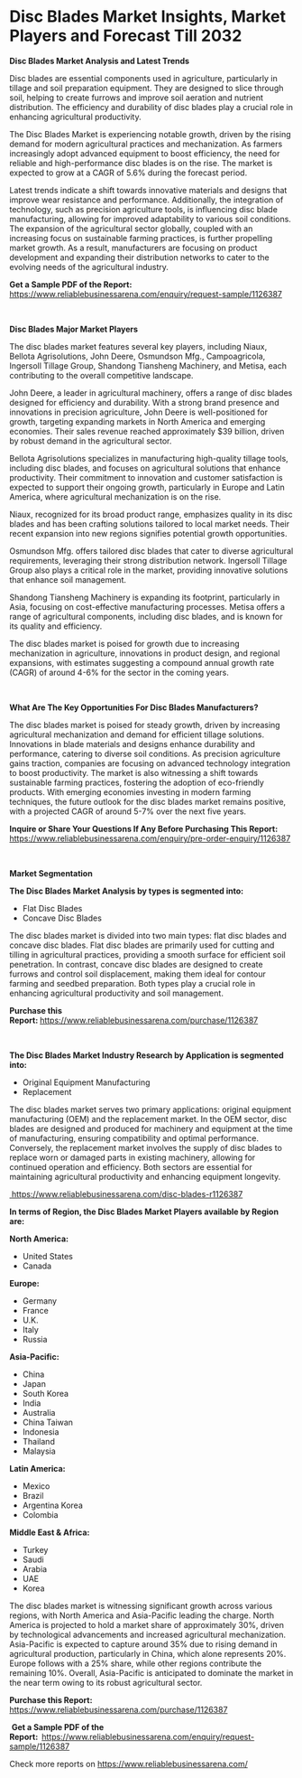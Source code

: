 <p><h1>Disc Blades Market Insights, Market Players and Forecast Till 2032</h1></p><p><strong>Disc Blades Market Analysis and Latest Trends</strong></p>
<p><p>Disc blades are essential components used in agriculture, particularly in tillage and soil preparation equipment. They are designed to slice through soil, helping to create furrows and improve soil aeration and nutrient distribution. The efficiency and durability of disc blades play a crucial role in enhancing agricultural productivity.</p><p>The Disc Blades Market is experiencing notable growth, driven by the rising demand for modern agricultural practices and mechanization. As farmers increasingly adopt advanced equipment to boost efficiency, the need for reliable and high-performance disc blades is on the rise. The market is expected to grow at a CAGR of 5.6% during the forecast period. </p><p>Latest trends indicate a shift towards innovative materials and designs that improve wear resistance and performance. Additionally, the integration of technology, such as precision agriculture tools, is influencing disc blade manufacturing, allowing for improved adaptability to various soil conditions. The expansion of the agricultural sector globally, coupled with an increasing focus on sustainable farming practices, is further propelling market growth. As a result, manufacturers are focusing on product development and expanding their distribution networks to cater to the evolving needs of the agricultural industry.</p></p>
<p><strong>Get a Sample PDF of the Report:&nbsp;</strong> <a href="https://www.reliablebusinessarena.com/enquiry/request-sample/1126387?utm_campaign=2566&utm_medium=2&utm_source=Github&utm_content=ia&utm_term=10042025&utm_id=disc-blades">https://www.reliablebusinessarena.com/enquiry/request-sample/1126387</a></p>
<p>&nbsp;</p>
<p><strong>Disc Blades Major Market Players</strong></p>
<p><p>The disc blades market features several key players, including Niaux, Bellota Agrisolutions, John Deere, Osmundson Mfg., Campoagricola, Ingersoll Tillage Group, Shandong Tiansheng Machinery, and Metisa, each contributing to the overall competitive landscape.</p><p>John Deere, a leader in agricultural machinery, offers a range of disc blades designed for efficiency and durability. With a strong brand presence and innovations in precision agriculture, John Deere is well-positioned for growth, targeting expanding markets in North America and emerging economies. Their sales revenue reached approximately $39 billion, driven by robust demand in the agricultural sector.</p><p>Bellota Agrisolutions specializes in manufacturing high-quality tillage tools, including disc blades, and focuses on agricultural solutions that enhance productivity. Their commitment to innovation and customer satisfaction is expected to support their ongoing growth, particularly in Europe and Latin America, where agricultural mechanization is on the rise.</p><p>Niaux, recognized for its broad product range, emphasizes quality in its disc blades and has been crafting solutions tailored to local market needs. Their recent expansion into new regions signifies potential growth opportunities.</p><p>Osmundson Mfg. offers tailored disc blades that cater to diverse agricultural requirements, leveraging their strong distribution network. Ingersoll Tillage Group also plays a critical role in the market, providing innovative solutions that enhance soil management.</p><p>Shandong Tiansheng Machinery is expanding its footprint, particularly in Asia, focusing on cost-effective manufacturing processes. Metisa offers a range of agricultural components, including disc blades, and is known for its quality and efficiency.</p><p>The disc blades market is poised for growth due to increasing mechanization in agriculture, innovations in product design, and regional expansions, with estimates suggesting a compound annual growth rate (CAGR) of around 4-6% for the sector in the coming years.</p></p>
<p>&nbsp;</p>
<p><strong>What Are The Key Opportunities For Disc Blades Manufacturers?</strong></p>
<p><p>The disc blades market is poised for steady growth, driven by increasing agricultural mechanization and demand for efficient tillage solutions. Innovations in blade materials and designs enhance durability and performance, catering to diverse soil conditions. As precision agriculture gains traction, companies are focusing on advanced technology integration to boost productivity. The market is also witnessing a shift towards sustainable farming practices, fostering the adoption of eco-friendly products. With emerging economies investing in modern farming techniques, the future outlook for the disc blades market remains positive, with a projected CAGR of around 5-7% over the next five years.</p></p>
<p><strong>Inquire or Share Your Questions If Any Before Purchasing This Report:</strong> <a href="https://www.reliablebusinessarena.com/enquiry/pre-order-enquiry/1126387?utm_campaign=2566&utm_medium=2&utm_source=Github&utm_content=ia&utm_term=10042025&utm_id=disc-blades">https://www.reliablebusinessarena.com/enquiry/pre-order-enquiry/1126387</a></p>
<p>&nbsp;</p>
<p><strong>Market Segmentation</strong></p>
<p><strong>The Disc Blades Market Analysis by types is segmented into:</strong></p>
<p><ul><li>Flat Disc Blades</li><li>Concave Disc Blades</li></ul></p>
<p><p>The disc blades market is divided into two main types: flat disc blades and concave disc blades. Flat disc blades are primarily used for cutting and tilling in agricultural practices, providing a smooth surface for efficient soil penetration. In contrast, concave disc blades are designed to create furrows and control soil displacement, making them ideal for contour farming and seedbed preparation. Both types play a crucial role in enhancing agricultural productivity and soil management.</p></p>
<p><strong>Purchase this Report:&nbsp;</strong><a href="https://www.reliablebusinessarena.com/purchase/1126387?utm_campaign=2566&utm_medium=2&utm_source=Github&utm_content=ia&utm_term=10042025&utm_id=disc-blades">https://www.reliablebusinessarena.com/purchase/1126387</a></p>
<p>&nbsp;</p>
<p><strong>The Disc Blades Market Industry Research by Application is segmented into:</strong></p>
<p><ul><li>Original Equipment Manufacturing</li><li>Replacement</li></ul></p>
<p><p>The disc blades market serves two primary applications: original equipment manufacturing (OEM) and the replacement market. In the OEM sector, disc blades are designed and produced for machinery and equipment at the time of manufacturing, ensuring compatibility and optimal performance. Conversely, the replacement market involves the supply of disc blades to replace worn or damaged parts in existing machinery, allowing for continued operation and efficiency. Both sectors are essential for maintaining agricultural productivity and enhancing equipment longevity.</p></p>
<p><a href="https://www.reliablebusinessarena.com/disc-blades-r1126387?utm_campaign=2566&utm_medium=2&utm_source=Github&utm_content=ia&utm_term=10042025&utm_id=disc-blades">&nbsp;https://www.reliablebusinessarena.com/disc-blades-r1126387</a></p>
<p><strong>In terms of Region, the Disc Blades Market Players available by Region are:</strong></p>
<p>
    <p> <strong> North America: </strong>
        <ul>
            <li>United States</li>
            <li>Canada</li>
        </ul>
        </p> 
    <p> <strong> Europe: </strong>
        <ul>
            <li>Germany</li>
            <li>France</li>
            <li>U.K.</li>
            <li>Italy</li>
            <li>Russia</li>
        </ul>
        </p> 
    <p> <strong> Asia-Pacific: </strong>
        <ul>
            <li>China</li>
            <li>Japan</li>
            <li>South Korea</li>
            <li>India</li>
            <li>Australia</li>
            <li>China Taiwan</li>
            <li>Indonesia</li>
            <li>Thailand</li>
            <li>Malaysia</li>
        </ul>
        </p> 
    <p> <strong> Latin America: </strong>
        <ul>
            <li>Mexico</li>
            <li>Brazil</li>
            <li>Argentina Korea</li>
            <li>Colombia</li>
        </ul>
        </p> 
    <p> <strong> Middle East & Africa: </strong>
        <ul>
            <li>Turkey</li>
            <li>Saudi</li>
            <li>Arabia</li>
            <li>UAE</li>
            <li>Korea</li>
        </ul>
    </p>
    </p>
<p><p>The disc blades market is witnessing significant growth across various regions, with North America and Asia-Pacific leading the charge. North America is projected to hold a market share of approximately 30%, driven by technological advancements and increased agricultural mechanization. Asia-Pacific is expected to capture around 35% due to rising demand in agricultural production, particularly in China, which alone represents 20%. Europe follows with a 25% share, while other regions contribute the remaining 10%. Overall, Asia-Pacific is anticipated to dominate the market in the near term owing to its robust agricultural sector.</p></p>
<p><strong>Purchase this Report: </strong><a href="https://www.reliablebusinessarena.com/purchase/1126387?utm_campaign=2566&utm_medium=2&utm_source=Github&utm_content=ia&utm_term=10042025&utm_id=disc-blades">https://www.reliablebusinessarena.com/purchase/1126387</a></p>
<p>&nbsp;<strong>Get a Sample PDF of the Report:&nbsp;&nbsp;</strong><a href="https://www.reliablebusinessarena.com/enquiry/request-sample/1126387?utm_campaign=2566&utm_medium=2&utm_source=Github&utm_content=ia&utm_term=10042025&utm_id=disc-blades">https://www.reliablebusinessarena.com/enquiry/request-sample/1126387</a></p>
<p><strong></strong></p>
<p>Check more reports on <a href="https://www.reliablebusinessarena.com/?utm_campaign=2566&utm_medium=2&utm_source=Github&utm_content=ia&utm_term=10042025&utm_id=disc-blades">https://www.reliablebusinessarena.com/</a></p>